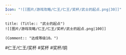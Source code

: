 ```yaml
---
Icon: "![[图片/游戏攻略/仁王/仁王/奖杯/武士的起点.png|30]]"
---
```

```ad-common-bronze-trophy
title: (Title:: "武士的起点")
![[图片/游戏攻略/仁王/仁王/奖杯/武士的起点.png|100]]

(Comment:: "达成等级10。")
```

#仁王/仁王/奖杯 #奖杯 #奖杯/铜
